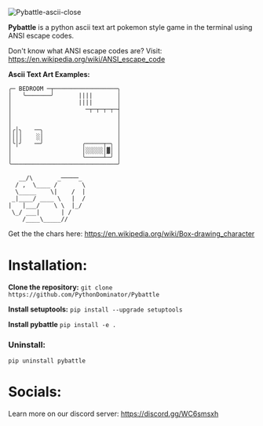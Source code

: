 ![Pybattle-ascii-close](https://user-images.githubusercontent.com/102424561/209715947-1e3f2be8-f469-4645-be9d-ee505122e819.png)

**Pybattle** is a python ascii text art pokemon style game in the terminal using ANSI escape codes.

Don't know what ANSI escape codes are? Visit: https://en.wikipedia.org/wiki/ANSI_escape_code

**Ascii Text Art Examples:**
```
╭─ BEDROOM ─┬──────────────────╮
│   ╰───────╯       ||||       │
│                   ||||       │
│                     ─┬─┬─┬─┬─┤
│                              │
│                              │
│╭│╮   ╶─╮                     │
││││    ░│                     │
│╰│╯   ╶─╯           ╭─────┬─╮ │
│                    │░░░░░│▓│ │
│                    ╰─────┴─╯ │
╰──────────────────────────────╯
```
```
   __/\       _─────_  
  / ,  \____ /       \ 
  \_____    \|    /  | 
 _|____/ ____ \   |  / 
|   |___/    \ \  |_/  
 \_/ ___|      | /     
    /____\_____//    
```
Get the the chars here: https://en.wikipedia.org/wiki/Box-drawing_character

# Installation:

**Clone the repository:**
```git clone https://github.com/PythonDominator/Pybattle```

**Install setuptools:**
```pip install --upgrade setuptools```

**Install pybattle**
```pip install -e .```


### Uninstall:

```pip uninstall pybattle```

# Socials:
Learn more on our discord server: https://discord.gg/WC6smsxh

